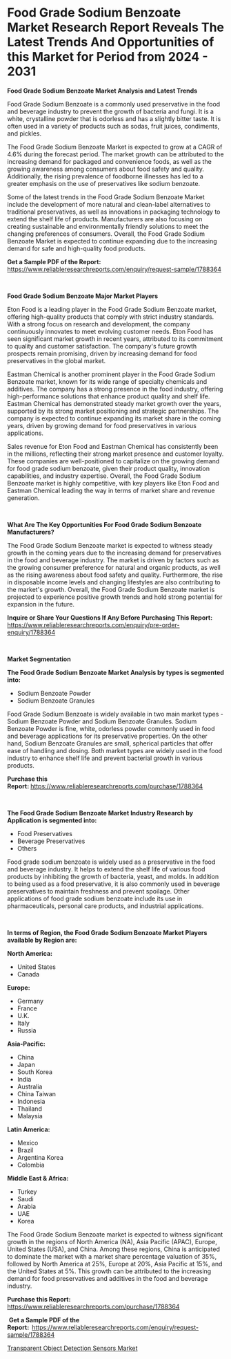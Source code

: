 <p><h1>Food Grade Sodium Benzoate Market Research Report Reveals The Latest Trends And Opportunities of this Market for Period from 2024 - 2031</h1></p><p><strong>Food Grade Sodium Benzoate Market Analysis and Latest Trends</strong></p>
<p><p>Food Grade Sodium Benzoate is a commonly used preservative in the food and beverage industry to prevent the growth of bacteria and fungi. It is a white, crystalline powder that is odorless and has a slightly bitter taste. It is often used in a variety of products such as sodas, fruit juices, condiments, and pickles.</p><p>The Food Grade Sodium Benzoate Market is expected to grow at a CAGR of 4.6% during the forecast period. The market growth can be attributed to the increasing demand for packaged and convenience foods, as well as the growing awareness among consumers about food safety and quality. Additionally, the rising prevalence of foodborne illnesses has led to a greater emphasis on the use of preservatives like sodium benzoate.</p><p>Some of the latest trends in the Food Grade Sodium Benzoate Market include the development of more natural and clean-label alternatives to traditional preservatives, as well as innovations in packaging technology to extend the shelf life of products. Manufacturers are also focusing on creating sustainable and environmentally friendly solutions to meet the changing preferences of consumers. Overall, the Food Grade Sodium Benzoate Market is expected to continue expanding due to the increasing demand for safe and high-quality food products.</p></p>
<p><strong>Get a Sample PDF of the Report:&nbsp;</strong> <a href="https://www.reliableresearchreports.com/enquiry/request-sample/1788364">https://www.reliableresearchreports.com/enquiry/request-sample/1788364</a></p>
<p>&nbsp;</p>
<p><strong>Food Grade Sodium Benzoate Major Market Players</strong></p>
<p><p>Eton Food is a leading player in the Food Grade Sodium Benzoate market, offering high-quality products that comply with strict industry standards. With a strong focus on research and development, the company continuously innovates to meet evolving customer needs. Eton Food has seen significant market growth in recent years, attributed to its commitment to quality and customer satisfaction. The company's future growth prospects remain promising, driven by increasing demand for food preservatives in the global market.</p><p>Eastman Chemical is another prominent player in the Food Grade Sodium Benzoate market, known for its wide range of specialty chemicals and additives. The company has a strong presence in the food industry, offering high-performance solutions that enhance product quality and shelf life. Eastman Chemical has demonstrated steady market growth over the years, supported by its strong market positioning and strategic partnerships. The company is expected to continue expanding its market share in the coming years, driven by growing demand for food preservatives in various applications.</p><p>Sales revenue for Eton Food and Eastman Chemical has consistently been in the millions, reflecting their strong market presence and customer loyalty. These companies are well-positioned to capitalize on the growing demand for food grade sodium benzoate, given their product quality, innovation capabilities, and industry expertise. Overall, the Food Grade Sodium Benzoate market is highly competitive, with key players like Eton Food and Eastman Chemical leading the way in terms of market share and revenue generation.</p></p>
<p>&nbsp;</p>
<p><strong>What Are The Key Opportunities For Food Grade Sodium Benzoate Manufacturers?</strong></p>
<p><p>The Food Grade Sodium Benzoate market is expected to witness steady growth in the coming years due to the increasing demand for preservatives in the food and beverage industry. The market is driven by factors such as the growing consumer preference for natural and organic products, as well as the rising awareness about food safety and quality. Furthermore, the rise in disposable income levels and changing lifestyles are also contributing to the market's growth. Overall, the Food Grade Sodium Benzoate market is projected to experience positive growth trends and hold strong potential for expansion in the future.</p></p>
<p><strong>Inquire or Share Your Questions If Any Before Purchasing This Report:</strong> <a href="https://www.reliableresearchreports.com/enquiry/pre-order-enquiry/1788364">https://www.reliableresearchreports.com/enquiry/pre-order-enquiry/1788364</a></p>
<p>&nbsp;</p>
<p><strong>Market Segmentation</strong></p>
<p><strong>The Food Grade Sodium Benzoate Market Analysis by types is segmented into:</strong></p>
<p><ul><li>Sodium Benzoate Powder</li><li>Sodium Benzoate Granules</li></ul></p>
<p><p>Food Grade Sodium Benzoate is widely available in two main market types - Sodium Benzoate Powder and Sodium Benzoate Granules. Sodium Benzoate Powder is fine, white, odorless powder commonly used in food and beverage applications for its preservative properties. On the other hand, Sodium Benzoate Granules are small, spherical particles that offer ease of handling and dosing. Both market types are widely used in the food industry to enhance shelf life and prevent bacterial growth in various products.</p></p>
<p><strong>Purchase this Report:&nbsp;</strong><a href="https://www.reliableresearchreports.com/purchase/1788364">https://www.reliableresearchreports.com/purchase/1788364</a></p>
<p>&nbsp;</p>
<p><strong>The Food Grade Sodium Benzoate Market Industry Research by Application is segmented into:</strong></p>
<p><ul><li>Food Preservatives</li><li>Beverage Preservatives</li><li>Others</li></ul></p>
<p><p>Food grade sodium benzoate is widely used as a preservative in the food and beverage industry. It helps to extend the shelf life of various food products by inhibiting the growth of bacteria, yeast, and molds. In addition to being used as a food preservative, it is also commonly used in beverage preservatives to maintain freshness and prevent spoilage. Other applications of food grade sodium benzoate include its use in pharmaceuticals, personal care products, and industrial applications.</p></p>
<p>&nbsp;</p>
<p><strong>In terms of Region, the Food Grade Sodium Benzoate Market Players available by Region are:</strong></p>
<p>
    <p> <strong> North America: </strong>
        <ul>
            <li>United States</li>
            <li>Canada</li>
        </ul>
        </p> 
    <p> <strong> Europe: </strong>
        <ul>
            <li>Germany</li>
            <li>France</li>
            <li>U.K.</li>
            <li>Italy</li>
            <li>Russia</li>
        </ul>
        </p> 
    <p> <strong> Asia-Pacific: </strong>
        <ul>
            <li>China</li>
            <li>Japan</li>
            <li>South Korea</li>
            <li>India</li>
            <li>Australia</li>
            <li>China Taiwan</li>
            <li>Indonesia</li>
            <li>Thailand</li>
            <li>Malaysia</li>
        </ul>
        </p> 
    <p> <strong> Latin America: </strong>
        <ul>
            <li>Mexico</li>
            <li>Brazil</li>
            <li>Argentina Korea</li>
            <li>Colombia</li>
        </ul>
        </p> 
    <p> <strong> Middle East & Africa: </strong>
        <ul>
            <li>Turkey</li>
            <li>Saudi</li>
            <li>Arabia</li>
            <li>UAE</li>
            <li>Korea</li>
        </ul>
    </p>
    </p>
<p><p>The Food Grade Sodium Benzoate market is expected to witness significant growth in the regions of North America (NA), Asia Pacific (APAC), Europe, United States (USA), and China. Among these regions, China is anticipated to dominate the market with a market share percentage valuation of 35%, followed by North America at 25%, Europe at 20%, Asia Pacific at 15%, and the United States at 5%. This growth can be attributed to the increasing demand for food preservatives and additives in the food and beverage industry.</p></p>
<p><strong>Purchase this Report: </strong><a href="https://www.reliableresearchreports.com/purchase/1788364">https://www.reliableresearchreports.com/purchase/1788364</a></p>
<p>&nbsp;<strong>Get a Sample PDF of the Report:&nbsp;&nbsp;</strong><a href="https://www.reliableresearchreports.com/enquiry/request-sample/1788364">https://www.reliableresearchreports.com/enquiry/request-sample/1788364</a></p>
<p><strong></strong></p>
<p><p><a href="https://invited-way-688.notion.site/Transparent-Object-Detection-Sensors-Market-Research-Report-Unlocks-Analysis-on-the-Market-Financial-ec259ab3416a433189a60405a61f969b">Transparent Object Detection Sensors Market</a></p></p>